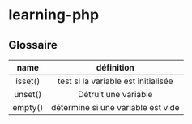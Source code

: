 # learning-php

## Glossaire

name|définition
:-:|:-:
isset()|test si la variable est initialisée
unset()|Détruit une variable
empty()|détermine si une variable  est vide